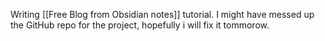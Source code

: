 Writing [[Free Blog from Obsidian notes]] tutorial.
I might have messed up the GitHub repo for the project, hopefully i will fix it tommorow.